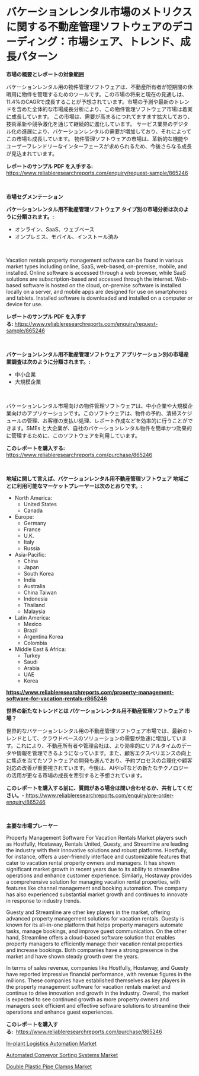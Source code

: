 <p><h1>バケーションレンタル市場のメトリクスに関する不動産管理ソフトウェアのデコーディング：市場シェア、トレンド、成長パターン</h1></p><p><strong>市場の概要とレポートの対象範囲</strong></p>
<p><p>バケーションレンタル用の物件管理ソフトウェアは、不動産所有者が短期間の休暇用に物件を管理するためのツールです。この市場の将来と現在の見通しは、11.4%のCAGRで成長することが予想されています。市場の予測や最新のトレンドを含めた全体的な市場成長分析により、この物件管理ソフトウェア市場は着実に成長しています。 この市場は、需要が高まるにつれてますます拡大しており、技術革新や競争激化を通じて継続的に進化しています。 サービス業界のデジタル化の進展により、バケーションレンタルの需要が増加しており、それによってこの市場も成長しています。 物件管理ソフトウェアの市場は、革新的な機能やユーザーフレンドリーなインターフェースが求められるため、今後さらなる成長が見込まれています。</p></p>
<p><strong>レポートのサンプル PDF を入手する:</strong> <a href="https://www.reliableresearchreports.com/enquiry/request-sample/865246">https://www.reliableresearchreports.com/enquiry/request-sample/865246</a></p>
<p>&nbsp;</p>
<p><strong>市場セグメンテーション</strong></p>
<p><strong>バケーションレンタル用不動産管理ソフトウェア タイプ別の市場分析は次のように分類されます。:</strong></p>
<p><ul><li>オンライン、SaaS、ウェブベース</li><li>オンプレミス、モバイル、インストール済み</li></ul></p>
<p>&nbsp;</p>
<p><p>Vacation rentals property management software can be found in various market types including online, SaaS, web-based, on-premise, mobile, and installed. Online software is accessed through a web browser, while SaaS solutions are subscription-based and accessed through the internet. Web-based software is hosted on the cloud, on-premise software is installed locally on a server, and mobile apps are designed for use on smartphones and tablets. Installed software is downloaded and installed on a computer or device for use.</p></p>
<p><strong>レポートのサンプル PDF を入手する:</strong>&nbsp;<a href="https://www.reliableresearchreports.com/enquiry/request-sample/865246">https://www.reliableresearchreports.com/enquiry/request-sample/865246</a></p>
<p>&nbsp;</p>
<p><strong> バケーションレンタル用不動産管理ソフトウェア アプリケーション別の市場産業調査は次のように分類されます。:</strong></p>
<p><ul><li>中小企業</li><li>大規模企業</li></ul></p>
<p>&nbsp;</p>
<p><p>バケーションレンタル市場向けの物件管理ソフトウェアは、中小企業や大規模企業向けのアプリケーションです。このソフトウェアは、物件の予約、清掃スケジュールの管理、お客様の支払い処理、レポート作成などを効率的に行うことができます。SMEs と大企業が、自社のバケーションレンタル物件を簡単かつ効果的に管理するために、このソフトウェアを利用しています。</p></p>
<p><strong>このレポートを購入する:</strong>&nbsp; <a href="https://www.reliableresearchreports.com/purchase/865246">https://www.reliableresearchreports.com/purchase/865246</a></p>
<p>&nbsp;</p>
<p><strong>地域に関して言えば、バケーションレンタル用不動産管理ソフトウェア 地域ごとに利用可能なマーケットプレーヤーは次のとおりです。:</strong></p>
<p><ul>
    <li>
        North America:
        <ul>
            <li>United States</li>
            <li>Canada</li>
        </ul>
    </li>
    <li>
        Europe:
        <ul>
            <li>Germany</li>
            <li>France</li>
            <li>U.K.</li>
            <li>Italy</li>
            <li>Russia</li>
        </ul>
    </li>
    <li>
        Asia-Pacific:
        <ul>
            <li>China</li>
            <li>Japan</li>
            <li>South Korea</li>
            <li>India</li>
            <li>Australia</li>
            <li>China Taiwan</li>
            <li>Indonesia</li>
            <li>Thailand</li>
            <li>Malaysia</li>
        </ul>
    </li>
    <li>
        Latin America:
        <ul>
            <li>Mexico</li>
            <li>Brazil</li>
            <li>Argentina Korea</li>
            <li>Colombia</li>
        </ul>
    </li>
    <li>
        Middle East & Africa:
        <ul>
            <li>Turkey</li>
            <li>Saudi</li>
            <li>Arabia</li>
            <li>UAE</li>
            <li>Korea</li>
        </ul>
    </li>
    </ul></p>
<p><strong><a href="https://www.reliableresearchreports.com/property-management-software-for-vacation-rentals-r865246">https://www.reliableresearchreports.com/property-management-software-for-vacation-rentals-r865246</a></strong>&nbsp;</p>
<p><strong>世界の新たなトレンドとは バケーションレンタル用不動産管理ソフトウェア 市場？</strong></p>
<p><p>世界的なバケーションレンタル用の不動産管理ソフトウェア市場では、最新のトレンドとして、クラウドベースのソリューションの需要が急速に増加しています。これにより、不動産所有者や管理会社は、より効率的にリアルタイムのデータや情報を管理できるようになっています。また、顧客エクスペリエンスの向上に焦点を当てたソフトウェアの開発も進んでおり、予約プロセスの合理化や顧客対応の改善が重要視されています。今後は、AIやIoTなどの新たなテクノロジーの活用が更なる市場の成長を牽引すると予想されています。</p></p>
<p><strong>このレポートを購入する前に、質問がある場合は問い合わせるか、共有してください。</strong>- <a href="https://www.reliableresearchreports.com/enquiry/pre-order-enquiry/865246">https://www.reliableresearchreports.com/enquiry/pre-order-enquiry/865246</a></p>
<p>&nbsp;</p>
<p><strong>主要な市場プレーヤー</strong></p>
<p><p>Property Management Software For Vacation Rentals Market players such as Hostfully, Hostaway, Rentals United, Guesty, and Streamline are leading the industry with their innovative solutions and robust platforms. Hostfully, for instance, offers a user-friendly interface and customizable features that cater to vacation rental property owners and managers. It has shown significant market growth in recent years due to its ability to streamline operations and enhance customer experience. Similarly, Hostaway provides a comprehensive solution for managing vacation rental properties, with features like channel management and booking automation. The company has also experienced substantial market growth and continues to innovate in response to industry trends.</p><p>Guesty and Streamline are other key players in the market, offering advanced property management solutions for vacation rentals. Guesty is known for its all-in-one platform that helps property managers automate tasks, manage bookings, and improve guest communication. On the other hand, Streamline offers a cloud-based software solution that enables property managers to efficiently manage their vacation rental properties and increase bookings. Both companies have a strong presence in the market and have shown steady growth over the years.</p><p>In terms of sales revenue, companies like Hostfully, Hostaway, and Guesty have reported impressive financial performance, with revenue figures in the millions. These companies have established themselves as key players in the property management software for vacation rentals market and continue to drive innovation and growth in the industry. Overall, the market is expected to see continued growth as more property owners and managers seek efficient and effective software solutions to streamline their operations and enhance guest experiences.</p></p>
<p><strong>このレポートを購入する:</strong>&nbsp;&nbsp;<a href="https://www.reliableresearchreports.com/purchase/865246">https://www.reliableresearchreports.com/purchase/865246</a></p>
<p><p><a href="https://www.linkedin.com/pulse/in-plant-logistics-automation-market-research-report-forecasted-scrpc?trackingId=l9Xr0hMR5w8nWt2HKWNvkQ%3D%3D">In-plant Logistics Automation Market</a></p><p><a href="https://www.linkedin.com/pulse/automated-conveyor-sorting-systems-market-size-trends-growth-iuw1c?trackingId=d8FLRbcneh1FDYwB9k%2B2zQ%3D%3D">Automated Conveyor Sorting Systems Market</a></p><p><a href="https://www.linkedin.com/pulse/global-double-plastic-pipe-clamps-market-size-trends-insights-zmofc?trackingId=naHv76U0eZNSNCYGLiTTbw%3D%3D">Double Plastic Pipe Clamps Market</a></p></p>